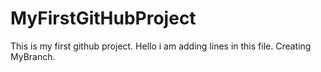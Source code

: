 # MyFirstGitHubProject
This is my first github project.
Hello i am adding lines in this file.
Creating MyBranch.
